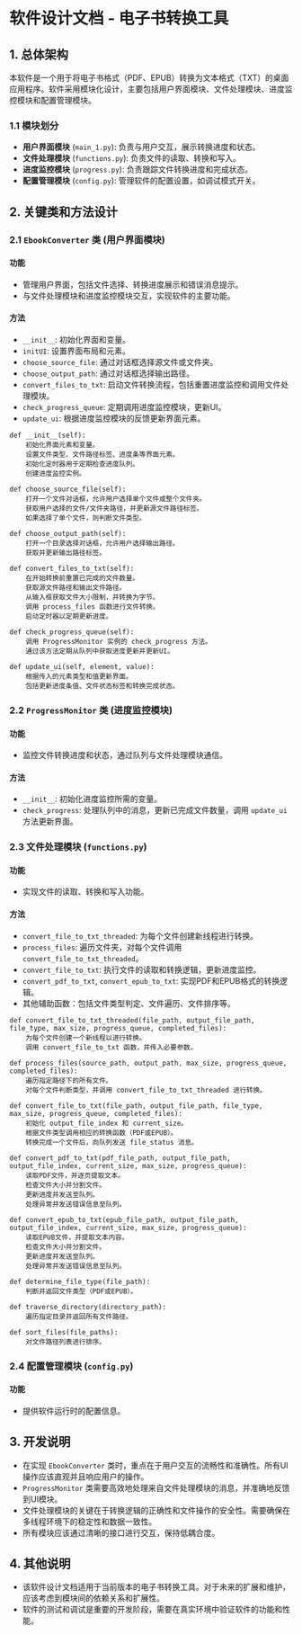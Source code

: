 # 软件设计文档 - 电子书转换工具

## 1. 总体架构

本软件是一个用于将电子书格式（PDF、EPUB）转换为文本格式（TXT）的桌面应用程序。软件采用模块化设计，主要包括用户界面模块、文件处理模块、进度监控模块和配置管理模块。

### 1.1 模块划分

- **用户界面模块** (`main_1.py`): 负责与用户交互，展示转换进度和状态。
- **文件处理模块** (`functions.py`): 负责文件的读取、转换和写入。
- **进度监控模块** (`progress.py`): 负责跟踪文件转换进度和完成状态。
- **配置管理模块** (`config.py`): 管理软件的配置设置，如调试模式开关。

## 2. 关键类和方法设计

### 2.1 `EbookConverter` 类 (用户界面模块)

#### 功能
- 管理用户界面，包括文件选择、转换进度展示和错误消息提示。
- 与文件处理模块和进度监控模块交互，实现软件的主要功能。

#### 方法
- `__init__`: 初始化界面和变量。
- `initUI`: 设置界面布局和元素。
- `choose_source_file`: 通过对话框选择源文件或文件夹。
- `choose_output_path`: 通过对话框选择输出路径。
- `convert_files_to_txt`: 启动文件转换流程，包括重置进度监控和调用文件处理模块。
- `check_progress_queue`: 定期调用进度监控模块，更新UI。
- `update_ui`: 根据进度监控模块的反馈更新界面元素。


```
def __init__(self):
    初始化界面元素和变量。
    设置文件类型、文件路径标签、进度条等界面元素。
    初始化定时器用于定期检查进度队列。
    创建进度监控实例。
```
```
def choose_source_file(self):
    打开一个文件对话框，允许用户选择单个文件或整个文件夹。
    获取用户选择的文件/文件夹路径，并更新源文件路径标签。
    如果选择了单个文件，则判断文件类型。
```
```
def choose_output_path(self):
    打开一个目录选择对话框，允许用户选择输出路径。
    获取并更新输出路径标签。
```
```
def convert_files_to_txt(self):
    在开始转换前重置已完成的文件数量。
    获取源文件路径和输出文件路径。
    从输入框获取文件大小限制，并转换为字节。
    调用 process_files 函数进行文件转换。
    启动定时器以定期更新进度。
```
```
def check_progress_queue(self):
    调用 ProgressMonitor 实例的 check_progress 方法。
    通过该方法定期从队列中获取进度更新并更新UI。
```
```
def update_ui(self, element, value):
    根据传入的元素类型和值更新界面。
    包括更新进度条值、文件状态标签和转换完成状态。
```

### 2.2 `ProgressMonitor` 类 (进度监控模块)

#### 功能
- 监控文件转换进度和状态，通过队列与文件处理模块通信。

#### 方法
- `__init__`: 初始化进度监控所需的变量。
- `check_progress`: 处理队列中的消息，更新已完成文件数量，调用 `update_ui` 方法更新界面。



### 2.3 文件处理模块 (`functions.py`)

#### 功能
- 实现文件的读取、转换和写入功能。

#### 方法
- `convert_file_to_txt_threaded`: 为每个文件创建新线程进行转换。
- `process_files`: 遍历文件夹，对每个文件调用 `convert_file_to_txt_threaded`。
- `convert_file_to_txt`: 执行文件的读取和转换逻辑，更新进度监控。
- `convert_pdf_to_txt`, `convert_epub_to_txt`: 实现PDF和EPUB格式的转换逻辑。
- 其他辅助函数：包括文件类型判定、文件遍历、文件排序等。



```
def convert_file_to_txt_threaded(file_path, output_file_path, file_type, max_size, progress_queue, completed_files):
    为每个文件创建一个新线程以进行转换。
    调用 convert_file_to_txt 函数，并传入必要参数。
```
```
def process_files(source_path, output_path, max_size, progress_queue, completed_files):
    遍历指定路径下的所有文件。
    对每个文件判断类型，并调用 convert_file_to_txt_threaded 进行转换。
```
```
def convert_file_to_txt(file_path, output_file_path, file_type, max_size, progress_queue, completed_files):
    初始化 output_file_index 和 current_size。
    根据文件类型调用相应的转换函数（PDF或EPUB）。
    转换完成一个文件后，向队列发送 file_status 消息。
```
```
def convert_pdf_to_txt(pdf_file_path, output_file_path, output_file_index, current_size, max_size, progress_queue):
    读取PDF文件，并逐页提取文本。
    检查文件大小并分割文件。
    更新进度并发送至队列。
    处理异常并发送错误信息至队列。
```
```
def convert_epub_to_txt(epub_file_path, output_file_path, output_file_index, current_size, max_size, progress_queue):
    读取EPUB文件，并提取文本内容。
    检查文件大小并分割文件。
    更新进度并发送至队列。
    处理异常并发送错误信息至队列。

```
```
def determine_file_type(file_path):
    判断并返回文件类型（PDF或EPUB）。

def traverse_directory(directory_path):
    遍历指定目录并返回所有文件路径。

def sort_files(file_paths):
    对文件路径列表进行排序。
```

### 2.4 配置管理模块 (`config.py`)

#### 功能
- 提供软件运行时的配置信息。

## 3. 开发说明

- 在实现 `EbookConverter` 类时，重点在于用户交互的流畅性和准确性。所有UI操作应该直观并且响应用户的操作。
- `ProgressMonitor` 类需要高效地处理来自文件处理模块的消息，并准确地反馈到UI模块。
- 文件处理模块的关键在于转换逻辑的正确性和文件操作的安全性。需要确保在多线程环境下的稳定性和数据一致性。
- 所有模块应该通过清晰的接口进行交互，保持低耦合度。

## 4. 其他说明

- 该软件设计文档适用于当前版本的电子书转换工具。对于未来的扩展和维护，应该考虑到模块间的依赖关系和扩展性。
- 软件的测试和调试是重要的开发阶段，需要在真实环境中验证软件的功能和性能。
